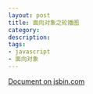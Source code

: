 ```yaml
---
layout: post
title: 面向对象之轮播图
category: 
description: 
tags:
- javascript
- 面向对象
---
```


<a class="jsbin-embed" href="http://jsbin.com/paqehe/embed?html,output">Document on jsbin.com</a><script src="http://static.jsbin.com/js/embed.min.js?3.34.1"></script>
